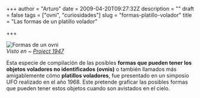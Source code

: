 +++
author = "Arturo"
date = 2009-04-20T09:27:32Z
description = ""
draft = false
tags = ["ovni", "curiosidades"]
slug = "formas-platillo-volador"
title = "Las formas de un platillo volador"

+++

![Formas de un ovni](/images/import/169-platillos-formas.jpg)<br />
<cite> Visto en ~ [Project 1947](http://www.project1947.com/shg/symposium/p229shapes.html)</cite>

Esta especie de compilación de las posibles **formas que pueden tener los objetos voladores no identificados (ovnis)** o también llamados más amigablemente cómo **platillos voladores**, fue presentado en un simposio UFO realizado en el año 1968. Este pretende graficar las posibles formas que pueden tener estos objetos cuando son avistados en el cielo.
